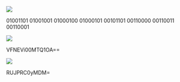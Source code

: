 <img src="http://i.imgur.com/4tT2rRc.gif">

01001101 01001001 01000100 01000101 00101101 00110000 00110011 00110001

<img src="http://i.imgur.com/gfagxDp.gif">

VFNEVi00MTQ1OA==

<img src="http://i.imgur.com/zBAhnZW.gif">

RUJPRC0yMDM=

